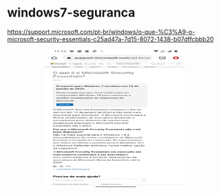 # windows7-seguranca

https://support.microsoft.com/pt-br/windows/o-que-%C3%A9-o-microsoft-security-essentials-c25ad47a-7d15-8072-1438-b07dffcbbb20

<p align="center">
    <img src="o-que-e-o-microsoft-security-essentials.jpeg" width="324" height="324">
</p>

